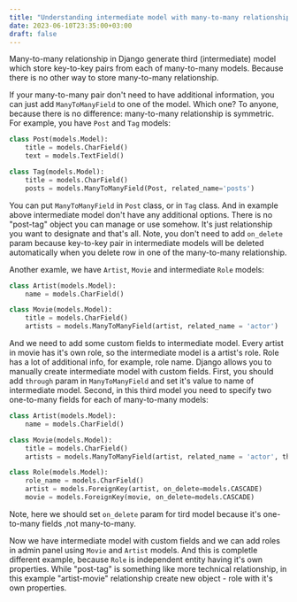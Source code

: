 ```yaml
---
title: "Understanding intermediate model with many-to-many relationship in Django"
date: 2023-06-10T23:35:00+03:00
draft: false
---
```


Many-to-many relationship in Django generate third (intermediate) model which store key-to-key pairs from each of many-to-many models. Because there is no other way to store many-to-many relationship.

If your many-to-many pair don't need to have additional information, you can just add `ManyToManyField` to one of the model. Which one? To anyone, because there is no difference: many-to-many relationship is symmetric. For example, you have `Post` and `Tag` models:

```python
class Post(models.Model):  
    title = models.CharField()
    text = models.TextField()

class Tag(models.Model):  
    title = models.CharField()
    posts = models.ManyToManyField(Post, related_name='posts')
```

You can put `ManyToManyField` in `Post` class, or in `Tag` class. And in example above intermediate model don't have any additional options. There is no "post-tag" object you can manage or use somehow. It's just relationship you want to designate and that's all.  Note, you don't need to add `on_delete` param because key-to-key pair in intermediate models will be deleted automatically when you delete row in one of the many-to-many relationship.

Another examle, we have `Artist`, `Movie` and intermediate `Role` models:
```python
class Artist(models.Model):  
    name = models.CharField()

class Movie(models.Model):  
    title = models.CharField()
    artists = models.ManyToManyField(artist, related_name = 'actor')
```

And we need to add some custom fields to intermediate model. Every artist in movie has it's own role, so the intermediate model is a artist's role. Role has a lot of additional info, for example, role name. Django allows you to manually create intermediate model with custom fields. First, you should add `through` param in `ManyToManyField` and set it's value to name of intermediate model. Second, in this third model you need to specify two one-to-many fields for each of many-to-many models:
```python
class Artist(models.Model):  
    name = models.CharField()

class Movie(models.Model):  
    title = models.CharField()
    artists = models.ManyToManyField(artist, related_name = 'actor', through='Role')

class Role(models.Model):  
    role_name = models.CharField()
    artist = models.ForeignKey(artist, on_delete=models.CASCADE)  
    movie = models.ForeignKey(movie, on_delete=models.CASCADE)
```

Note, here we should set `on_delete` param for tird model because it's one-to-many fields ,not many-to-many.

Now we have intermediate model with custom fields and we can add roles in admin panel using `Movie` and `Artist` models. And this is completle different example, because `Role` is independent entity having it's own properties. While "post-tag" is something like more technical relationship, in this example "artist-movie" relationship create new object - role with it's own properties.
